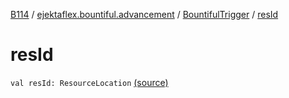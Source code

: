 [B114](../../index.md) / [ejektaflex.bountiful.advancement](../index.md) / [BountifulTrigger](index.md) / [resId](./res-id.md)

# resId

`val resId: ResourceLocation` [(source)](https://github.com/ejektaflex/Bountiful/tree/develop/src/main/kotlin/ejektaflex/bountiful/advancement/BountifulTrigger.kt#L10)